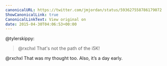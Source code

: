 ```yaml
---
canonicalURL: https://twitter.com/jmjordan/status/593627558786179072
ShowCanonicalLink: true
CanonicalLinkText: View original on
date: 2015-04-30T04:06:53+00:00
---
```

@tylerskippy:

> @rxchxl That's not the path of the i5K!

@rxchxl That was my thought too. Also, it’s a day early.